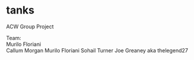 # tanks
ACW Group Project

Team:  
Murilo Floriani  
Callum Morgan
Murilo Floriani
Sohail Turner
Joe Greaney aka thelegend27
